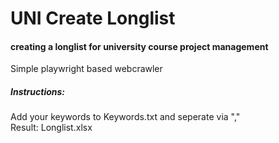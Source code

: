# UNI Create Longlist
<h4>creating a longlist for university course project management</h4>
<a>Simple playwright based webcrawler</a>
<div><h5>Instructions:</h5></div>
<div><a>Add your keywords to Keywords.txt and seperate via ","</a></div>
<div><a>Result: Longlist.xlsx</a></div>

